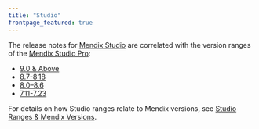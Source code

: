 ```yaml
---
title: "Studio"
frontpage_featured: true
---
```


The release notes for [Mendix Studio](/studio/) are correlated with the version ranges of the [Mendix Studio Pro](/releasenotes/studio-pro/): 

* [9.0 & Above](9.0-and-above)
* [8.7-8.18](8.7-8.18)
* [8.0–8.6](8.0-8.6)
* [7.11-7.23](7.11-7.23)

For details on how Studio ranges relate to Mendix versions, see [Studio Ranges & Mendix Versions](/studio/general-versions).
